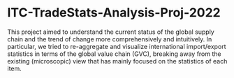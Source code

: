 # ITC-TradeStats-Analysis-Proj-2022
This project aimed to understand the current status of the global supply chain and the trend of change more comprehensively and intuitively. In particular, we tried to re-aggregate and visualize international import/export statistics in terms of the global value chain (GVC), breaking away from the existing (microscopic) view that has mainly focused on the statistics of each item.
